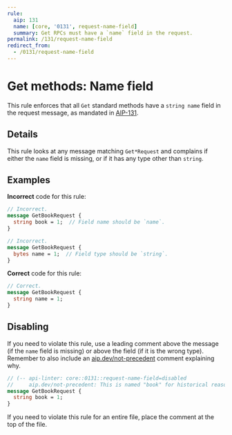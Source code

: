 ```yaml
---
rule:
  aip: 131
  name: [core, '0131', request-name-field]
  summary: Get RPCs must have a `name` field in the request.
permalink: /131/request-name-field
redirect_from:
  - /0131/request-name-field
---
```


# Get methods: Name field

This rule enforces that all `Get` standard methods have a `string name` field
in the request message, as mandated in [AIP-131][].

## Details

This rule looks at any message matching `Get*Request` and complains if either
the `name` field is missing, or if it has any type other than `string`.

## Examples

**Incorrect** code for this rule:

```proto
// Incorrect.
message GetBookRequest {
  string book = 1;  // Field name should be `name`.
}
```

```proto
// Incorrect.
message GetBookRequest {
  bytes name = 1;  // Field type should be `string`.
}
```

**Correct** code for this rule:

```proto
// Correct.
message GetBookRequest {
  string name = 1;
}
```

## Disabling

If you need to violate this rule, use a leading comment above the message (if
the `name` field is missing) or above the field (if it is the wrong type).
Remember to also include an [aip.dev/not-precedent][] comment explaining why.

```proto
// (-- api-linter: core::0131::request-name-field=disabled
//     aip.dev/not-precedent: This is named "book" for historical reasons. --)
message GetBookRequest {
  string book = 1;
}
```

If you need to violate this rule for an entire file, place the comment at the
top of the file.

[aip-131]: https://aip.dev/131
[aip.dev/not-precedent]: https://aip.dev/not-precedent
